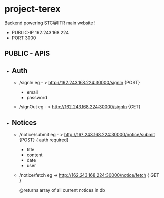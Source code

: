 # project-terex

Backend powering STC@IITR main website ! 

* PUBLIC-IP 162.243.168.224
* PORT 3000


## PUBLIC - APIS

* ## Auth

  * /signIn  eg - >  http://162.243.168.224:30000/signIn  {POST}
    * email
    * password
  
  * /signOut    eg - >  http://162.243.168.224:30000/signIn {GET}

* ## Notices

  * /notice/submit  eg - >  http://162.243.168.224:30000/notice/submit {POST} { auth required} 
    * title
    * content 
    * date 
    * user 

  * /notice/fetch eg ->    http://162.243.168.224:30000/notice/fetch { GET }

    @returns array of all current notices in db 
